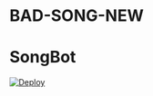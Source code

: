 # BAD-SONG-NEW
# SongBot

[![Deploy](https://www.herokucdn.com/deploy/button.svg)](https://heroku.com/deploy?template=https://github.com/okay-retard/SongBot)
